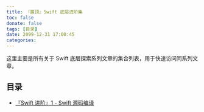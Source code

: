 ```yaml
---
title: 『置顶』Swift 底层进阶集
toc: false
donate: false
tags: [目录]
date: 2099-12-31 17:00:45
categories:
---
```


这里主要是所有关于 Swift 底层探索系列文章的集合列表，用于快速访问同系列文章。

<!-- more -->

## 目录

- [『Swift 进阶』1 - Swift 源码编译](https://www.muhlenxi.com/2020/12/11/s01-swift-compile/)
